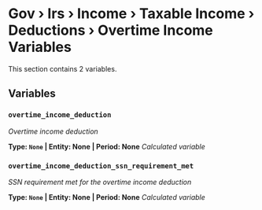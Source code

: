 # Gov › Irs › Income › Taxable Income › Deductions › Overtime Income Variables

This section contains 2 variables.

## Variables

### `overtime_income_deduction`
*Overtime income deduction*

**Type: `None` | Entity: None | Period: None**
*Calculated variable*

### `overtime_income_deduction_ssn_requirement_met`
*SSN requirement met for the overtime income deduction*

**Type: `None` | Entity: None | Period: None**
*Calculated variable*
